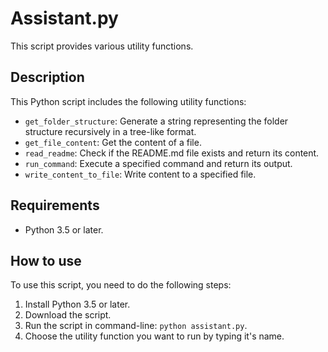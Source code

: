 # Assistant.py

This script provides various utility functions.

## Description

This Python script includes the following utility functions:

- `get_folder_structure`: Generate a string representing the folder structure recursively in a tree-like format.
- `get_file_content`: Get the content of a file.
- `read_readme`: Check if the README.md file exists and return its content.
- `run_command`: Execute a specified command and return its output.
- `write_content_to_file`: Write content to a specified file.

## Requirements

- Python 3.5 or later.

## How to use

To use this script, you need to do the following steps:

1. Install Python 3.5 or later.
2. Download the script.
3. Run the script in command-line: `python assistant.py`.
4. Choose the utility function you want to run by typing it's name.